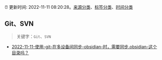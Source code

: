 :alarm_clock: 更新时间: 2022-11-11 08:20:28。[来源分类](../README.md)、[标签分类](../TAGS.md)、[时间分类](../TIMELINE.md)

## Git、SVN


> 关键字：`Git`、`SVN`



- [2022-11-11-使用-git-在多设备间同步-obsidian-时，需要同步.obsidian-这个目录吗？](https://www.v2ex.com/t/894500) 